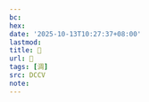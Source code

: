 ```yaml
---
bc:
hex:
date: '2025-10-13T10:27:37+08:00'
lastmod:
title: 􄘄
url: 􄘄
tags: [淍]
src: DCCV
note:
---
```

